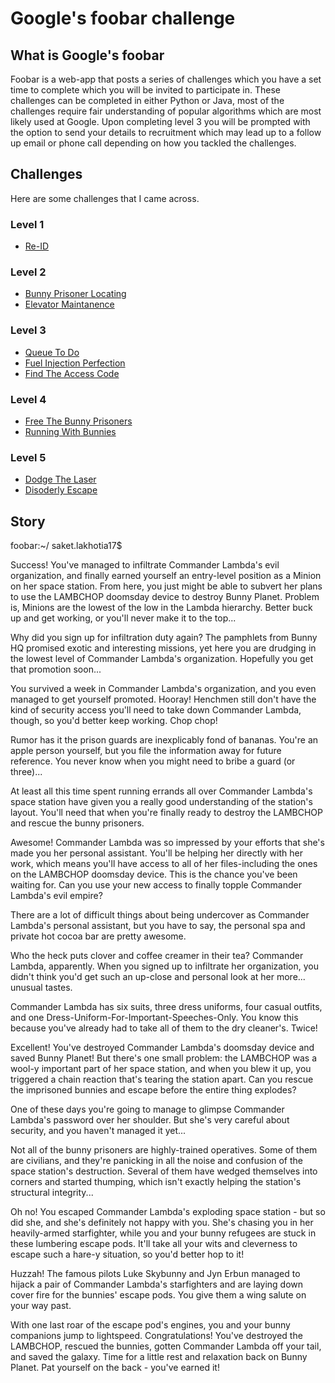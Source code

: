 # Google's foobar challenge

## What is Google's foobar
Foobar is a web-app that posts a series of challenges which you have a set time to complete which you will be invited to participate in. These challenges can be completed in either Python or Java, most of the challenges require fair understanding of popular algorithms which are most likely used at Google. Upon completing level 3 you will be prompted with the option to send your details to recruitment which may lead up to a follow up email or phone call depending on how you tackled the challenges.

## Challenges
Here are some challenges that I came across.

### Level 1
* [Re-ID](https://github.com/saketlakhotia17/foobar.withgoogle/tree/master/Level%201)

### Level 2
* [Bunny Prisoner Locating](https://github.com/saketlakhotia17/foobar.withgoogle/tree/master/Level%202/2.1%20Bunny%20Prisoner%20Locating)
* [Elevator Maintanence](https://github.com/saketlakhotia17/foobar.withgoogle/tree/master/Level%202/2.2%20Elevator%20Maintenance)

### Level 3
* [Queue To Do](https://github.com/saketlakhotia17/foobar.withgoogle/blob/master/README.md)
* [Fuel Injection Perfection](https://github.com/saketlakhotia17/foobar.withgoogle/blob/master/README.md)
* [Find The Access Code](https://github.com/saketlakhotia17/foobar.withgoogle/blob/master/README.md)

### Level 4
* [Free The Bunny Prisoners](https://github.com/saketlakhotia17/foobar.withgoogle/blob/master/README.md)
* [Running With Bunnies](https://github.com/saketlakhotia17/foobar.withgoogle/blob/master/README.md)

### Level 5
* [Dodge The Laser](https://github.com/saketlakhotia17/foobar.withgoogle/blob/master/README.md)
* [Disoderly Escape](https://github.com/saketlakhotia17/foobar.withgoogle/blob/master/README.md)

## Story

foobar:~/ saket.lakhotia17$ 

Success! You've managed to infiltrate Commander Lambda's evil organization, and finally earned yourself an entry-level position as a Minion on her space station. From here, you just might be able to subvert her plans to use the LAMBCHOP doomsday device to destroy Bunny Planet. Problem is, Minions are the lowest of the low in the Lambda hierarchy. Better buck up and get working, or you'll never make it to the top...

Why did you sign up for infiltration duty again? The pamphlets from Bunny HQ promised exotic and interesting missions, yet here you are drudging in the lowest level of Commander Lambda's organization. Hopefully you get that promotion soon...

You survived a week in Commander Lambda's organization, and you even managed to get yourself promoted. Hooray! Henchmen still don't have the kind of security access you'll need to take down Commander Lambda, though, so you'd better keep working. Chop chop!

Rumor has it the prison guards are inexplicably fond of bananas. You're an apple person yourself, but you file the information away for future reference. You never know when you might need to bribe a guard (or three)...

At least all this time spent running errands all over Commander Lambda's space station have given you a really good understanding of the station's layout. You'll need that when you're finally ready to destroy the LAMBCHOP and rescue the bunny prisoners.

Awesome! Commander Lambda was so impressed by your efforts that she's made you her personal assistant. You'll be helping her directly with her work, which means you'll have access to all of her files-including the ones on the LAMBCHOP doomsday device. This is the chance you've been waiting for. Can you use your new access to finally topple Commander Lambda's evil empire?

There are a lot of difficult things about being undercover as Commander Lambda's personal assistant, but you have to say, the personal spa and private hot cocoa bar are pretty awesome.

Who the heck puts clover and coffee creamer in their tea? Commander Lambda, apparently. When you signed up to infiltrate her organization, you didn't think you'd get such an up-close and personal look at her more... unusual tastes.

Commander Lambda has six suits, three dress uniforms, four casual outfits, and one Dress-Uniform-For-Important-Speeches-Only. You know this because you've already had to take all of them to the dry cleaner's. Twice!

Excellent! You've destroyed Commander Lambda's doomsday device and saved Bunny Planet! But there's one small problem: the LAMBCHOP was a wool-y important part of her space station, and when you blew it up, you triggered a chain reaction that's tearing the station apart. Can you rescue the imprisoned bunnies and escape before the entire thing explodes?

One of these days you're going to manage to glimpse Commander Lambda's password over her shoulder. But she's very careful about security, and you haven't managed it yet...

Not all of the bunny prisoners are highly-trained operatives. Some of them are civilians, and they're panicking in all the noise and confusion of the space station's destruction. Several of them have wedged themselves into corners and started thumping, which isn't exactly helping the station's structural integrity...

Oh no! You escaped Commander Lambda's exploding space station - but so did she, and she's definitely not happy with you. She's chasing you in her heavily-armed starfighter, while you and your bunny refugees are stuck in these lumbering escape pods. It'll take all your wits and cleverness to escape such a hare-y situation, so you'd better hop to it!

Huzzah! The famous pilots Luke Skybunny and Jyn Erbun managed to hijack a pair of Commander Lambda's starfighters and are laying down cover fire for the bunnies' escape pods. You give them a wing salute on your way past.

With one last roar of the escape pod's engines, you and your bunny companions jump to lightspeed. Congratulations! You've destroyed the LAMBCHOP, rescued the bunnies, gotten Commander Lambda off your tail, and saved the galaxy. Time for a little rest and relaxation back on Bunny Planet. Pat yourself on the back - you've earned it!

